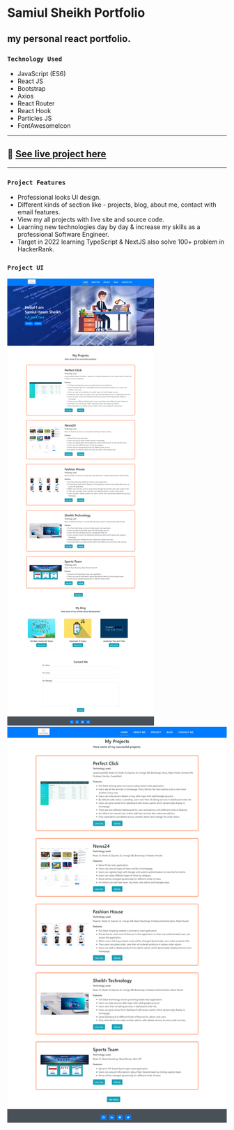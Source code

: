 # Samiul Sheikh Portfolio

## my personal react portfolio.

### `Technology Used`
- JavaScript (ES6)
- React JS
- Bootstrap
- Axios
- React Router
- React Hook
- Particles JS
- FontAwesomeIcon
---
## :link: [See live project here](https://sheikh-samiul.web.app/)

---
### `Project Features`
- Professional looks UI design.
- Different kinds of section like - projects, blog, about me, contact with email features.
- View my all projects with live site and source code.
- Learning new technologies day by day & increase my skills as a professional Software Engineer.
- Target in 2022 learning TypeScript & NextJS also solve 100+ problem in HackerRank.


### `Project UI`
<img src="./src/Images/project_ui/homepage.png">
<img src="./src/Images/project_ui/projects.png">
